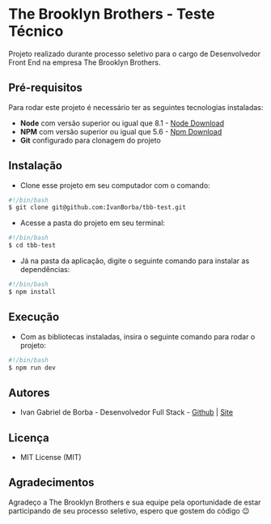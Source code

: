 # The Brooklyn Brothers - Teste Técnico

Projeto realizado durante processo seletivo para o cargo de Desenvolvedor Front End na empresa The Brooklyn Brothers.

## Pré-requisitos

Para rodar este projeto é necessário ter as seguintes tecnologias instaladas:

- **Node** com versão superior ou igual que 8.1 - [Node Download](https://nodejs.org/pt-br/download/)
- **NPM** com versão superior ou igual que 5.6 - [Npm Download](https://www.npmjs.com/package/download)
- **Git** configurado para clonagem do projeto

## Instalação

- Clone esse projeto em seu computador com o comando:

```bash
#!/bin/bash
$ git clone git@github.com:IvanBorba/tbb-test.git
```

- Acesse a pasta do projeto em seu terminal:

```bash
#!/bin/bash
$ cd tbb-test
```

- Já na pasta da aplicação, digite o seguinte comando para instalar as dependências:

```bash
#!/bin/bash
$ npm install
```

## Execução

- Com as bibliotecas instaladas, insira o seguinte comando para rodar o projeto:

```bash
#!/bin/bash
$ npm run dev
```

## Autores

- Ivan Gabriel de Borba - Desenvolvedor Full Stack - [Github](https://github.com/IvanBorba) | [Site](https://portfolio-ivanborba.vercel.app/)

## Licença

- MIT License (MIT)

## Agradecimentos

Agradeço a The Brooklyn Brothers e sua equipe pela oportunidade de estar participando de seu processo seletivo, espero que gostem do código :wink:
